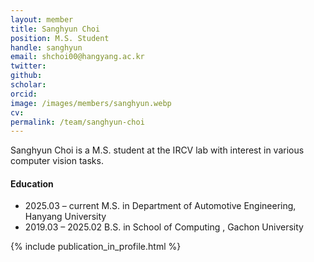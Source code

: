 ```yaml
---
layout: member
title: Sanghyun Choi
position: M.S. Student
handle: sanghyun
email: shchoi00@hangyang.ac.kr
twitter: 
github: 
scholar: 
orcid: 
image: /images/members/sanghyun.webp
cv: 
permalink: /team/sanghyun-choi
---
```


Sanghyun Choi is a M.S. student at the IRCV lab with interest in various computer vision tasks.


#### Education

<ul class="chronological">
  <li><span>2025.03 – current</span>  M.S. in Department of Automotive Engineering, Hanyang University</li>
  <li><span>2019.03 – 2025.02</span> B.S. in School of Computing
, Gachon University</li>
  
</ul>

{% include publication_in_profile.html %}
